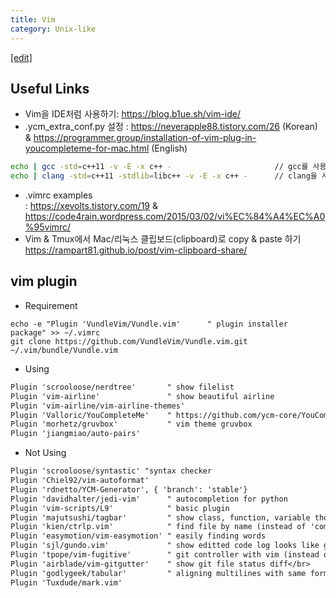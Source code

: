 ```yaml
---
title: Vim
category: Unix-like
---
```

[[edit]](https://github.com/WheatBeer/WheatBeer.github.io/edit/master/_docs/Unix-like/vim.md)

## Useful Links
* Vim을 IDE처럼 사용하기: https://blog.b1ue.sh/vim-ide/
* .ycm_extra_conf.py 설정
: https://neverapple88.tistory.com/26 (Korean)
 & https://programmer.group/installation-of-vim-plug-in-youcompleteme-for-mac.html (English)

~~~bash
echo | gcc -std=c++11 -v -E -x c++ -                       // gcc를 사용할 경우
echo | clang -std=c++11 -stdlib=libc++ -v -E -x c++ -      // clang을 사용할 경우
~~~

* .vimrc examples</br>
: https://xevolts.tistory.com/19 
& https://code4rain.wordpress.com/2015/03/02/vi%EC%84%A4%EC%A0%95vimrc/
* Vim & Tmux에서 Mac/리눅스 클립보드(clipboard)로 copy & paste 하기
https://rampart81.github.io/post/vim-clipboard-share/

## vim plugin
- Requirement
~~~
echo -e "Plugin 'VundleVim/Vundle.vim'      " plugin installer package" >> ~/.vimrc
git clone https://github.com/VundleVim/Vundle.vim.git ~/.vim/bundle/Vundle.vim
~~~
- Using
~~~txt
Plugin 'scrooloose/nerdtree'       " show filelist
Plugin 'vim-airline'               " show beautiful airline
Plugin 'vim-airline/vim-airline-themes'
Plugin 'Valloric/YouCompleteMe'    " https://github.com/ycm-core/YouCompleteMe
Plugin 'morhetz/gruvbox'           " vim theme gruvbox
Plugin 'jiangmiao/auto-pairs'
~~~
- Not Using
~~~txt
Plugin 'scrooloose/syntastic' "syntax checker
Plugin 'Chiel92/vim-autoformat'
Plugin 'rdnetto/YCM-Generator', { 'branch': 'stable'}
Plugin 'davidhalter/jedi-vim'      " autocompletion for python
Plugin 'vim-scripts/L9'            " basic plugin
Plugin 'majutsushi/tagbar'         " show class, function, variable those have been used in current file (instead of 'taglist-plus')
Plugin 'kien/ctrlp.vim'            " find file by name (instead of 'command-t')
Plugin 'easymotion/vim-easymotion' " easily finding words
Plugin 'sjl/gundo.vim'             " show editted code log looks like git branch
Plugin 'tpope/vim-fugitive'        " git controller with vim (instead of 'vim-conflicted')
Plugin 'airblade/vim-gitgutter'    " show git file status diff</br>
Plugin 'godlygeek/tabular'         " aligning multilines with same form (ex select lines + :Tab + / + <char>
Plugin 'Tuxdude/mark.vim'
~~~
